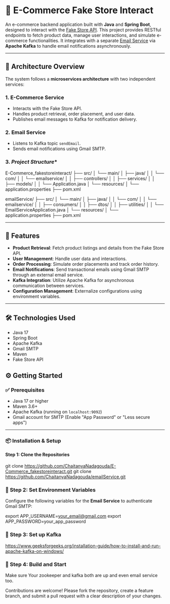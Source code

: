 # 🛒 E-Commerce Fake Store Interact

An e-commerce backend application built with **Java** and **Spring Boot**, designed to interact with the [Fake Store API](https://fakestoreapi.com/). This project provides RESTful endpoints to fetch product data, manage user interactions, and simulate e-commerce functionalities. It integrates with a separate [Email Service](https://github.com/ChaitanyaNadagouda/emailService) via **Apache Kafka** to handle email notifications asynchronously.

---

## 🧱 Architecture Overview

The system follows a **microservices architecture** with two independent services:

### 1. **E-Commerce Service**
- Interacts with the Fake Store API.
- Handles product retrieval, order placement, and user data.
- Publishes email messages to Kafka for notification delivery.

### 2. **Email Service**
- Listens to Kafka topic `sendEmail`.
- Sends email notifications using Gmail SMTP.

### 3. *Project Structure**

E-Commerce_fakestoreinteract/
├── src/
│   └── main/
│       ├── java/
│       │   └── com/
│       │       └── emailservice/
│       │           ├── controllers/
│       │           ├── services/
│       │           ├── models/
│       │           └── Application.java
│       └── resources/
│           └── application.properties
├── pom.xml

emailService/
├── src/
│   └── main/
│       ├── java/
│       │   └── com/
│       │       └── emailservice/
│       │           ├── consumers/
│       │           ├── dtos/
│       │           ├── utilities/
│       │           └── EmailServiceApplication.java
│       └── resources/
│           └── application.properties
├── pom.xml


---

## 🚀 Features

- **Product Retrieval**: Fetch product listings and details from the Fake Store API.
- **User Management**: Handle user data and interactions.
- **Order Processing**: Simulate order placements and track order history.
- **Email Notifications**: Send transactional emails using Gmail SMTP through an external email service.
- **Kafka Integration**: Utilize Apache Kafka for asynchronous communication between services.
- **Configuration Management**: Externalize configurations using environment variables.

---

## 🛠 Technologies Used

- Java 17  
- Spring Boot  
- Apache Kafka  
- Gmail SMTP  
- Maven  
- Fake Store API  

## ⚙️ Getting Started

### ✅ Prerequisites

- Java 17 or higher
- Maven 3.6+
- Apache Kafka (running on `localhost:9092`)
- Gmail account for SMTP (Enable "App Password" or "Less secure apps")

---

### 📦 Installation & Setup

#### Step 1: Clone the Repositories

git clone https://github.com/ChaitanyaNadagouda/E-Commerce_fakestoreinteract.git
git clone https://github.com/ChaitanyaNadagouda/emailService.git


### 📌 Step 2: Set Environment Variables

Configure the following variables for the **Email Service** to authenticate Gmail SMTP:

export APP_USERNAME=your_email@gmail.com
export APP_PASSWORD=your_app_password

### 📌 Step 3: Set up Kafka

https://www.geeksforgeeks.org/installation-guide/how-to-install-and-run-apache-kafka-on-windows/


### 📌 Step 4: Build and Start
Make sure Your zookeeper and kafka both are up and even email service too.


Contributions are welcome!
Please fork the repository, create a feature branch, and submit a pull request with a clear description of your changes.


